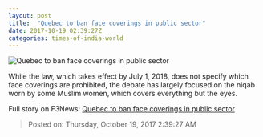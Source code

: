 ```yaml
---
layout: post
title:  "Quebec to ban face coverings in public sector"
date: 2017-10-19 02:39:27Z
categories: times-of-india-world
---
```


![Quebec to ban face coverings in public sector](https://static.toiimg.com/photo/msid-61139485/61139485.jpg?104185)

While the law, which takes effect by July 1, 2018, does not specify which face coverings are prohibited, the debate has largely focused on the niqab worn by some Muslim women, which covers everything but the eyes.


Full story on F3News: [Quebec to ban face coverings in public sector](http://www.f3nws.com/n/Txd4bE)

> Posted on: Thursday, October 19, 2017 2:39:27 AM
